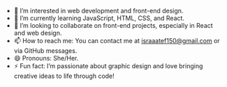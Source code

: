 - 👀 I’m interested in web development and front-end design.
- 🌱 I’m currently learning JavaScript, HTML, CSS, and React.
- 💞️ I’m looking to collaborate on front-end projects, especially in React and web design.
- 📫 How to reach me: You can contact me at israaatef150@gmail.com or via GitHub messages.
- 😄 Pronouns: She/Her.
- ⚡ Fun fact: I’m passionate about graphic design and love bringing creative ideas to life through code!

